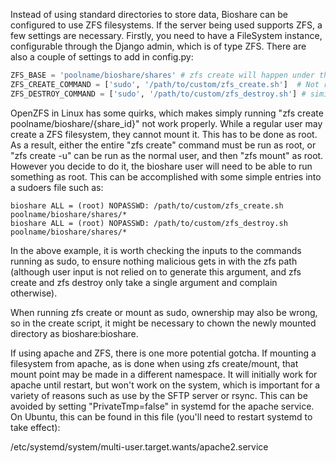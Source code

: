 Instead of using standard directories to store data, Bioshare can be configured to use ZFS filesystems. If the server being used supports ZFS, a few settings are necessary.  Firstly, you need to have a FileSystem instance, configurable through the Django admin, which is of type ZFS.  There are also a couple of settings to add in config.py:

```python
ZFS_BASE = 'poolname/bioshare/shares' # zfs create will happen under this location, and the path for the filesystem created in the Django admin in this example would be "/poolname/bioshare/shares"
ZFS_CREATE_COMMAND = ['sudo', '/path/to/custom/zfs_create.sh']  # Not required, but you can create a custom script for zfs create which takes as an argument the share ID, such as "poolname/bioshare/shares/{share_id}".  The default command otherwise is ['zfs', 'create'].
ZFS_DESTROY_COMMAND = ['sudo', '/path/to/custom/zfs_destroy.sh'] # similar to zfs create, except for destroy where the default is ['zfs', 'destroy'].
```

OpenZFS in Linux has some quirks, which makes simply running "zfs create poolname/bioshare/{share_id}" not work properly.  While a regular user may create a ZFS filesystem, they cannot mount it.  This has to be done as root.  As a result, either the entire "zfs create" command must be run as root, or "zfs create -u" can be run as the normal user, and then "zfs mount" as root.  However you decide to do it, the bioshare user will need to be able to run something as root.  This can be accomplished with some simple entries into a sudoers file such as:

```
bioshare ALL = (root) NOPASSWD: /path/to/custom/zfs_create.sh poolname/bioshare/shares/*
bioshare ALL = (root) NOPASSWD: /path/to/custom/zfs_destroy.sh poolname/bioshare/shares/*
```

In the above example, it is worth checking the inputs to the commands running as sudo, to ensure nothing malicious gets in with the zfs path (although user input is not relied on to generate this argument, and zfs create and zfs destroy only take a single argument and complain otherwise).

When running zfs create or mount as sudo, ownership may also be wrong, so in the create script, it might be necessary to chown the newly mounted directory as bioshare:bioshare.

If using apache and ZFS, there is one more potential gotcha.  If mounting a filesystem from apache, as is done when using zfs create/mount, that mount point may be made in a different namespace.  It will initially work for apache until restart, but won't work on the system, which is important for a variety of reasons such as use by the SFTP server or rsync.  This can be avoided by setting "PrivateTmp=false" in systemd for the apache service.  On Ubuntu, this can be found in this file (you'll need to restart systemd to take effect):

/etc/systemd/system/multi-user.target.wants/apache2.service
